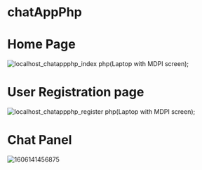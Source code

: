 # chatAppPhp
# Home Page
![localhost_chatappphp_index php(Laptop with MDPI screen)](https://user-images.githubusercontent.com/68588933/99975880-f57b2a00-2dcc-11eb-82cf-9fe9130260aa.png);
# User Registration page
![localhost_chatappphp_register php(Laptop with MDPI screen)](https://user-images.githubusercontent.com/68588933/99975949-0c218100-2dcd-11eb-8787-02997c3db93b.png);
# Chat Panel
![1606141456875](https://user-images.githubusercontent.com/68588933/99975962-0e83db00-2dcd-11eb-8abf-3b375267b61c.png)

